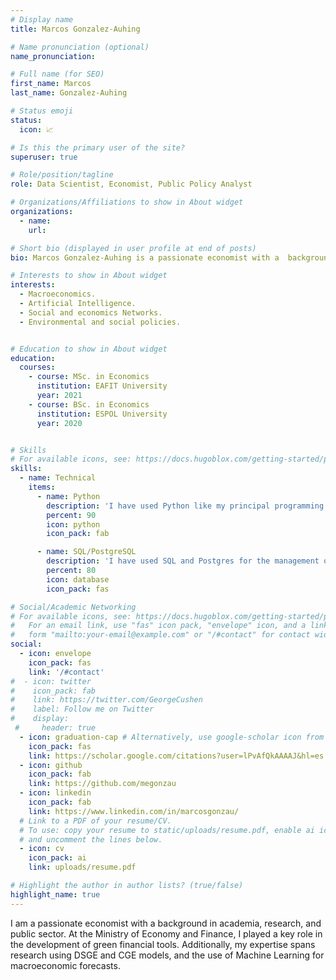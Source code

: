 ```yaml
---
# Display name
title: Marcos Gonzalez-Auhing

# Name pronunciation (optional)
name_pronunciation: 

# Full name (for SEO)
first_name: Marcos
last_name: Gonzalez-Auhing

# Status emoji
status:
  icon: 📈

# Is this the primary user of the site?
superuser: true

# Role/position/tagline
role: Data Scientist, Economist, Public Policy Analyst 

# Organizations/Affiliations to show in About widget
organizations:
  - name: 
    url: 

# Short bio (displayed in user profile at end of posts)
bio: Marcos Gonzalez-Auhing is a passionate economist with a  background in academia, research, and public sector. At the Ministry of Economy and Finance, I played a key role in the development of green financial tools. Additionally, I have extensive experience in handling large databases. My expertise spans research using DSGE and CGE models, and the use of Machine Learning for macroeconomic forecasts. 

# Interests to show in About widget
interests:
  - Macroeconomics.
  - Artificial Intelligence.
  - Social and economics Networks.
  - Environmental and social policies. 


# Education to show in About widget
education:
  courses:
    - course: MSc. in Economics
      institution: EAFIT University
      year: 2021
    - course: BSc. in Economics
      institution: ESPOL University
      year: 2020


# Skills
# For available icons, see: https://docs.hugoblox.com/getting-started/page-builder/#icons
skills:
  - name: Technical
    items:
      - name: Python
        description: 'I have used Python like my principal programming language since I was the middle of my undergraduate degree (2018). I use Python for Data Sciences, Machine Learning, and Econometrics.  '
        percent: 90
        icon: python
        icon_pack: fab

      - name: SQL/PostgreSQL
        description: 'I have used SQL and Postgres for the management of large databases such as the database of the Social Registry of Ecuador, Ecuadorian companies and information on the Colombian electricity market.'
        percent: 80
        icon: database
        icon_pack: fas

# Social/Academic Networking
# For available icons, see: https://docs.hugoblox.com/getting-started/page-builder/#icons
#   For an email link, use "fas" icon pack, "envelope" icon, and a link in the
#   form "mailto:your-email@example.com" or "/#contact" for contact widget.
social:
  - icon: envelope
    icon_pack: fas
    link: '/#contact'
#  - icon: twitter
#    icon_pack: fab
#    link: https://twitter.com/GeorgeCushen
#    label: Follow me on Twitter
#    display:
 #     header: true
  - icon: graduation-cap # Alternatively, use google-scholar icon from ai icon pack
    icon_pack: fas
    link: https://scholar.google.com/citations?user=lPvAfQkAAAAJ&hl=es
  - icon: github
    icon_pack: fab
    link: https://github.com/megonzau
  - icon: linkedin
    icon_pack: fab
    link: https://www.linkedin.com/in/marcosgonzau/
  # Link to a PDF of your resume/CV.
  # To use: copy your resume to static/uploads/resume.pdf, enable ai icons in params.yaml,
  # and uncomment the lines below.
  - icon: cv
    icon_pack: ai
    link: uploads/resume.pdf

# Highlight the author in author lists? (true/false)
highlight_name: true
---
```


I am a passionate economist with a  background in academia, research, and public sector. At the Ministry of Economy and Finance, I played a key role in the development of green financial tools. Additionally, my expertise spans research using DSGE and CGE models, and the use of Machine Learning for macroeconomic forecasts. 